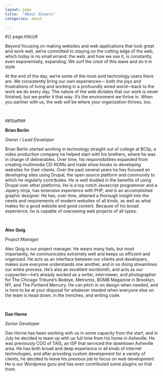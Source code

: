 ```yaml
---
layout: page
title:  "About 3Coasts"
categories: about

---
```


#{{ page.title}}#

Beyond focusing on making websites and web applications that look great and work well, we’re committed to staying on the cutting edge of the web, which today is no small errand: the web, and how we use it, is constantly, even exponentially, expanding. We surf the crest of this wave and do it in style.

At the end of the day, we’re some of the most avid technology users there are. We consistently bring our own experiences— both the joys and frustrations of living and working in a profoundly wired world—back to the work we do every day. The nature of the web dictates that our work is never finished, but we prefer it that way. It’s the environment we thrive in. When you partner with us, the web will be where your organization thrives, too.

</br>

##Staff##

**Brian Berlin**

*Owner / Lead Developer*

Brian Berlin started working in technology straight out of college at BClip, a video production company he helped start with his brothers, where he was in charge of deliverables. Over time, his responsibilities expanded from creating multimedia CD-ROMs and trade show kiosks to developing websites for their clients. Over the past several years he has focused on developing sites using Drupal, the open source platform and community to which he regularly contributes. He is well studied in the benefits of using Drupal over other platforms. He is a top notch Javascript programmer and a Jquery ninja, has extensive experience with PHP, and is an accomplished graphic designer. He has, over time, attained a thorough insight into the needs and requirements of modern websites of all kinds, as well as what makes for a good website and good content. Because of his broad experience, he is capable of overseeing web projects of all types.

</br>

**Alec Quig**

*Project Manager*

Alec Quig is our project manager. He wears many hats, but most importantly, he communicates extremely well and keeps us efficient and organized. He acts as an interface between our clients and developers, makes sure everyone understands one another, and in so doing streamlines our entire process. He’s also an excellent wordsmith, and acts as our copywriter—he’s already worked as a writer, interviewer, and photographer for The Chicago Tribune’s Redeye, Metromix, BOMB Magazine in Brooklyn, NY, and The Portland Mercury. He can pitch in on design when needed, and is here to be at your disposal for whatever needed when everyone else on the team is head down, in the trenches, and writing code.

</br>

**Dan Horne**

*Senior Developer*

Dan Horne has been working with us in some capacity from the start, and in July he decided to team up with us full time from his home in Asheville. He was previously COO of TAIS, an ISP that serviced the downtown Asheville area. He has both broad and deep experience in all kinds of internet technologies, and after providing custom development for a variety of clients, he decided to leave his previous job to focus on web development. He is our Wordpress guru and has even contributed some plugins on that front.
